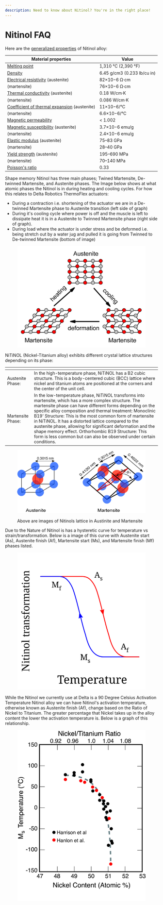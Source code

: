 ```yaml
---
description: Need to know about Nitinol? You're in the right place!
---
```


# Nitinol FAQ

Here are the [generalized properties](https://en.wikipedia.org/wiki/Nickel\_titanium) of Nitinol alloy:



| Material properties                                                                                            | Value                       |
| -------------------------------------------------------------------------------------------------------------- | --------------------------- |
| [Melting point](https://en.wikipedia.org/wiki/Melting\_point)                                                  | 1,310 °C (2,390 °F)         |
| [Density](https://en.wikipedia.org/wiki/Density)                                                               | 6.45 g/cm3 (0.233 lb/cu in) |
| [Electrical resistivity](https://en.wikipedia.org/wiki/Electrical\_resistivity\_and\_conductivity) (austenite) | 82×10−6 Ω·cm                |
| (martensite)                                                                                                   | 76×10−6 Ω·cm                |
| [Thermal conductivity](https://en.wikipedia.org/wiki/Thermal\_conductivity) (austenite)                        | 0.18 W/cm·K                 |
| (martensite)                                                                                                   | 0.086 W/cm·K                |
| [Coefficient of thermal expansion](https://en.wikipedia.org/wiki/Thermal\_expansion) (austenite)               | 11×10−6/°C                  |
| (martensite)                                                                                                   | 6.6×10−6/°C                 |
| [Magnetic permeability](https://en.wikipedia.org/wiki/Magnetic\_permeability)                                  | < 1.002                     |
| [Magnetic susceptibility](https://en.wikipedia.org/wiki/Magnetic\_susceptibility) (austenite)                  | 3.7×10−6 emu/g              |
| (martensite)                                                                                                   | 2.4×10−6 emu/g              |
| [Elastic modulus](https://en.wikipedia.org/wiki/Elastic\_modulus) (austenite)                                  | 75–83 GPa                   |
| (martensite)                                                                                                   | 28–40 GPa                   |
| [Yield strength](https://en.wikipedia.org/wiki/Yield\_strength) (austenite)                                    | 195–690 MPa                 |
| (martensite)                                                                                                   | 70–140 MPa                  |
| [Poisson's ratio](https://en.wikipedia.org/wiki/Poisson's\_ratio)                                              | 0.33                        |

Shape memory Nitinol has three main phases; Twined Martensite, De-twinned Martensite, and Austenite phases. The Image below shows at what atomic phases the Nitinol is in during heating and cooling cycles. For how this relates to Delta Robotics ThermoFlex actuators:

* During a contraction i.e. shortening of the actuator we are in a De-twinned Martensite phase to Austenite transition (left side of graph)
* During it's cooling cycle where power is off and the muscle is left to dissipate heat it is in a Austenite to Twinned Martensite phase (right side of graph).
* During load where the actuator is under stress and be deformed i.e. being stretch out by a water jug and pulled it is going from Twinned to De-twinned Martensite (bottom of image)

<figure><img src="../.gitbook/assets/NiTi_structure_transformation.jpg" alt="" width="563"><figcaption></figcaption></figure>



NiTiNOL (Nickel-Titanium alloy) exhibits different crystal lattice structures depending on its phase:

<table data-card-size="large" data-view="cards" data-full-width="true"><thead><tr><th></th><th></th></tr></thead><tbody><tr><td>Austenite Phase:</td><td>In the high-temperature phase, NiTiNOL has a B2 cubic structure. This is a body-centered cubic (BCC) lattice where nickel and titanium atoms are positioned at the corners and the center of the unit cell.</td></tr><tr><td>Martensite Phase:</td><td>In the low-temperature phase, NiTiNOL transforms into martensite, which has a more complex structure. The martensite phase can have different forms depending on the specific alloy composition and thermal treatment: Monoclinic B19' Structure: This is the most common form of martensite in NiTiNOL. It has a distorted lattice compared to the austenite phase, allowing for significant deformation and the shape memory effect. Orthorhombic B19 Structure: This form is less common but can also be observed under certain conditions.</td></tr></tbody></table>

<figure><img src="../.gitbook/assets/Nitinol_Austenite_and_martensite.jpg" alt="" width="563"><figcaption><p>Above are images of Nitinols lattice in Austinite and Martensite</p></figcaption></figure>



Due to the Nature of Nitinol is has a hysteretic curve for temperature vs strain/transformation. Below is a image of this curve with Austenite start (As), Austenite finish (Af), Martensite start (Ms), and Martensite finish (Mf) phases listed.

<figure><img src="../.gitbook/assets/Nitinol_transformation_hysterisis.svg" alt=""><figcaption></figcaption></figure>



While the Nitinol we currently use at Delta is a 90 Degree Celsius Activation Temperature Nitinol alloy we can have Nitinol's activation temperature, otherwise known as Austenite finish (Af), change based on the Ratio of Nickel to Titanium. The greater percentage that Nickel takes up in the alloy content the lower the activation temperature is. Below is a graph of this relationship.

<figure><img src="../.gitbook/assets/Nitinol_Ms_vs_Ni_content.jpg" alt="" width="563"><figcaption></figcaption></figure>
